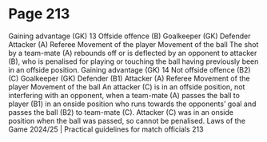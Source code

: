 # Page 213

Gaining advantage
(GK)
13
Offside
offence (B)
Goalkeeper (GK)
Defender
Attacker
(A)
Referee
Movement of the player
Movement of the ball
The shot by a team-mate (A) rebounds off or is deflected by an opponent to
attacker (B), who is penalised for playing or touching the ball having previously
been in an offside position.
Gaining advantage
(GK)
14
Not offside
offence (B2)
(C)
Goalkeeper (GK)
Defender (B1)
Attacker
(A)
Referee
Movement of the player
Movement of the ball
An attacker (C) is in an offside position, not interfering with an opponent, when a
team-mate (A) passes the ball to player (B1) in an onside position who runs
towards the opponents’ goal and passes the ball (B2) to team-mate (C).
Attacker (C) was in an onside position when the ball was passed, so cannot be
penalised.
Laws of the Game 2024/25 | Practical guidelines for match officials 213
